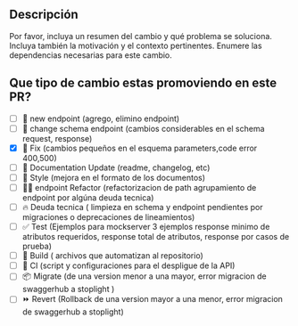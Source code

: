 ## Descripción

Por favor, incluya un resumen del cambio y qué problema se soluciona. Incluya también la motivación y el contexto pertinentes. Enumere las dependencias necesarias para este cambio.
## Que tipo de cambio estas promoviendo en este PR? 

- [ ] 🍕 new endpoint (agrego, elimino endpoint)
- [ ] 📕 change schema endpoint (cambios considerables en el schema request, response)
- [X] 🐛 Fix (cambios pequeños en el esquema parameters,code error 400,500)
- [ ] 📝 Documentation Update (readme, changelog, etc)
- [ ] 🎨 Style (mejora en el formato de los documentos)
- [ ] 🧑‍💻 endpoint Refactor (refactorizacion de path agrupamiento de endpoint por algúna deuda tecnica)
- [ ] 🔥 Deuda tecnica ( limpieza en schema y endpoint pendientes por migraciones o deprecaciones de lineamientos) 
- [ ] ✅ Test (Ejemplos para mockserver 3 ejemplos response minimo de atributos requeridos, response total de atributos, response por casos de prueba)
- [ ] 🤖 Build ( archivos que automatizan al repositorio)
- [ ] 🔁 CI (script y configuraciones para el despligue de la API)
- [ ] 📦 Migrate (de una version menor a una mayor, error migracion de swaggerhub a stoplight )
- [ ] ⏩ Revert (Rollback de una version mayor a una menor, error migracion de swaggerhub a stoplight)
